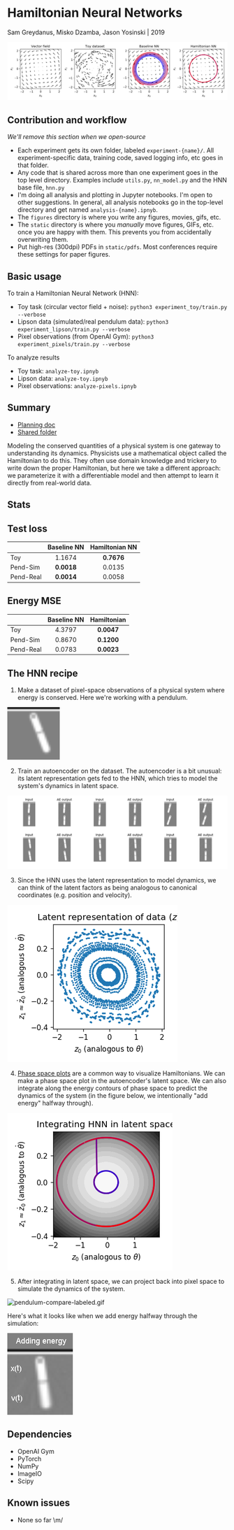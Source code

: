 Hamiltonian Neural Networks
=======
Sam Greydanus, Misko Dzamba, Jason Yosinski | 2019

![toy.png](static/toy.png)

Contribution and workflow
--------
_We'll remove this section when we open-source_
 * Each experiment gets its own folder, labeled `experiment-{name}/`. All experiment-specific data, training code, saved logging info, etc goes in that folder.
 * Any code that is shared across more than one experiment goes in the top level directory. Examples include `utils.py`, `nn_model.py` and the HNN base file, `hnn.py`
 * I'm doing all analysis and plotting in Jupyter notebooks. I'm open to other suggestions. In general, all analysis notebooks go in the top-level directory and get named `analysis-{name}.ipnyb`.
 * The `figures` directory is where you write any figures, movies, gifs, etc.
 * The `static` directory is where you _manually_ move figures, GIFs, etc. once you are happy with them. This prevents you from accidentally overwriting them.
 * Put high-res (300dpi) PDFs in `static/pdfs`. Most conferences require these settings for paper figures.

Basic usage
--------

To train a Hamiltonian Neural Network (HNN):
 * Toy task (circular vector field + noise): `python3 experiment_toy/train.py --verbose`
 * Lipson data (simulated/real pendulum data): `python3 experiment_lipson/train.py --verbose`
 * Pixel observations (from OpenAI Gym): `python3 experiment_pixels/train.py --verbose`

To analyze results
 * Toy task: `analyze-toy.ipnyb`
 * Lipson data: `analyze-toy.ipnyb`
 * Pixel observations: `analyze-pixels.ipnyb`

Summary
--------

 * [Planning doc](https://docs.google.com/document/d/1WLprq600etYrqc51GLm5uTd2sTBeMYB5MUakJigCSEw/edit)
 * [Shared folder](https://drive.google.com/open?id=1869p7KJfOV5rI5HflTb7DmdnuSNbMyFU)

Modeling the conserved quantities of a physical system is one gateway to understanding its dynamics. Physicists use a mathematical object called the Hamiltonian to do this. They often use domain knowledge and trickery to write down the proper Hamiltonian, but here we take a different approach: we parameterize it with a differentiable model and then attempt to learn it directly from real-world data.

Stats
--------

## Test loss
|               | Baseline NN 			| Hamiltonian NN 	|
| ------------- | :-------------------: | :---------------: |
| Toy 			|  	1.1674    	  		| **0.7676** 		|
| Pend-Sim 		|   **0.0018**  		| 0.0135 			|
| Pend-Real		|   **0.0014**   		| 0.0058 		 	|

## Energy MSE
|               | Baseline NN 			| Hamiltonian 		|
| ------------- | :-------------------:	| :---------------:	|
| Toy 			| 4.3797				| **0.0047** 		|
| Pend-Sim 		| 0.8670				| **0.1200** 		|
| Pend-Real		| 0.0783				| **0.0023**		|

The HNN recipe
--------

1. Make a dataset of pixel-space observations of a physical system where energy is conserved. Here we're working with a pendulum.

![pendulum-dataset.gif.png](static/pendulum-dataset.gif.png)

2. Train an autoencoder on the dataset. The autoencoder is a bit unusual: its latent representation gets fed to the HNN, which tries to model the system's dynamics in latent space.

![autoencoder-hnn.png](static/autoencoder-hnn.png)

3. Since the HNN uses the latent representation to model dynamics, we can think of the latent factors as being analogous to canonical coordinates (e.g. position and velocity).

![latents-hnn.png](static/latents-hnn.png)

4. [Phase space plots](https://en.wikiversity.org/wiki/Advanced_Classical_Mechanics/Phase_Space) are a common way to visualize Hamiltonians. We can make a phase space plot in the autoencoder's latent space. We can also integrate along the energy contours of phase space to predict the dynamics of the system (in the figure below, we intentionally "add energy" halfway through).

![integrate-latent-hnn.png](static/integrate-latent-hnn.png)

5. After integrating in latent space, we can project back into pixel space to simulate the dynamics of the system.

![pendulum-compare-labeled.gif](static/pendulum-compare-labeled.gif)

Here's what it looks like when we add energy halfway through the simulation:

![pendulum-compare-labeled.gif](static/pendulum-addenergy-labeled.gif)

Dependencies
--------
 * OpenAI Gym
 * PyTorch
 * NumPy
 * ImageIO
 * Scipy

Known issues
--------
 * None so far \m/